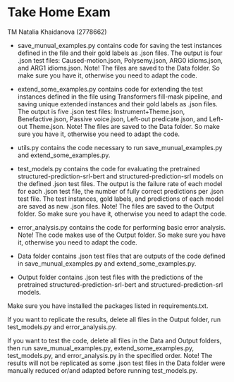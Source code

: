# Take Home Exam
TM Natalia Khaidanova (2778662)

- save_munual_examples.py contains code for saving the test instances defined in the file and their gold labels as .json files. The output is four .json test files: 
Caused-motion.json,
Polysemy.json, 
ARG0 idioms.json, and
ARG1 idioms.json.
Note! The files are saved to the Data folder. So make sure you have it, otherwise you need to adapt the code. 

- extend_some_examples.py contains code for extending the test instances defined in the file using Transformers fill-mask pipeline, and saving unique extended instances and their gold labels as .json files. The output is five .json test files: 
Instrument+Theme.json,
Benefactive.json,
Passive voice.json,
Left-out predicate.json, and
Left-out Theme.json.
Note! The files are saved to the Data folder. So make sure you have it, otherwise you need to adapt the code. 

- utils.py contains the code necessary to run save_munual_examples.py and extend_some_examples.py.

- test_models.py contains the code for evaluating the pretrained structured-prediction-srl-bert and structured-prediction-srl models on the defined .json test files. The output is the failure rate of each model for each .json test file, the number of fully correct predictions per .json test file. The test instances, gold labels, and predictions of each model are saved as new .json files. 
Note! The files are saved to the Output folder. So make sure you have it, otherwise you need to adapt the code. 

- error_analysis.py contains the code for performing basic error analysis. Note! The code makes use of the Output folder. So make sure you have it, otherwise you need to adapt the code. 

- Data folder contains .json test files that are outputs of the code defined in save_munual_examples.py and extend_some_examples.py. 

- Output folder contains .json test files with the predictions of the pretrained structured-prediction-srl-bert and structured-prediction-srl models.

Make sure you have installed the packages listed in requirements.txt. 

If you want to replicate the results, delete all files in the Output folder, run test_models.py and error_analysis.py. 

If you want to test the code, delete all files in the Data and Output folders, then run save_munual_examples.py, extend_some_examples.py, test_models.py, and error_analysis.py in the specified order. Note! The results will not be replicated as some .json test files in the Data folder were manually reduced or/and adapted before running test_models.py.  
